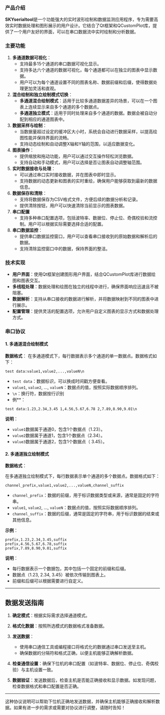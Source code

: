 ### 产品介绍

**SKYserialtool**是一个功能强大的实时波形绘制和数据监测应用程序，专为需要高效实时数据处理和图形展示的用户设计。它结合了Qt框架和QCustomPlot库，提供了一个用户友好的界面，可以在串口数据流中实时绘制和分析数据。

### 主要功能
1. **多通道数据可视化**：
    - 支持最多15个通道的串口数据可视化显示。
    - 支持多达六个通道的数据可视化，每个通道都可以在独立的图表中显示数据。
    - 用户可以为每个通道设置不同的图表名称、数据前缀和后缀，使得数据处理更加灵活和直观。
2. **混合绘制和独立绘制模式切换**：
    - **多通道混合绘制模式**：适用于比较多通道数据差异的场景，可以在一个图表上连续显示来自多个通道的多个数据点。
    - **多通道独立模式**：适用于同时处理来自多个通道的数据。数据会被自动分配到相应的通道图表中。
3. **数据采样与绘制**：
    - 当数据量超过设定的缓冲区大小时，系统会自动进行数据采样，以提高绘图性能并保持界面的流畅。
    - 支持动态绘制和自动调整X轴和Y轴的范围，以适应数据变化。
4. **图表操作**：
    - 提供缩放和拖动功能，用户可以通过交互操作轻松浏览数据。
    - 支持自动和手动模式，用户可以选择是否让图表自动调整轴范围。
5. **实时数据接收与处理**：
    - 可以通过串口实时接收数据，并在图表中即时显示。
    - 支持数据的动态更新和图表的实时重绘，确保用户能够获取到最新的数据信息。
6. **数据保存和清除**：
    - 支持将数据保存为CSV格式文件，方便后续的数据分析和记录。
    - 提供清除按钮，用户可以快速清除当前显示的图表数据。
7. **串口配置**
    - 支持多种串口配置选项，包括波特率、数据位、停止位、奇偶校验和流控制。用户可以根据实际需要选择合适的配置。
8. **串口数据监控**：
    - 提供串口数据监控窗口，用户可以查看串口接收到的原始数据和解析后的数据。
    - 支持清除监控窗口中的数据，保持界面的整洁。
### 技术实现
- **用户界面**：使用Qt框架创建图形用户界面，结合QCustomPlot库进行数据绘图和图表交互。
- **多线程处理**：数据处理和绘图在独立的线程中进行，确保界面响应迅速且不被阻塞。
- **数据解析**：支持从串口接收的数据进行解析，并将数据映射到不同的图表中进行展示。
- **配置管理**：提供灵活的配置选项，允许用户自定义图表的显示方式和数据处理方式。

### 串口协议
#### 1. 多通道混合绘制模式 
**数据格式**： 在多通道模式下，每行数据表示多个通道的单一数据点。数据格式如下：

```
test data:value1,value2,...,valueN\n
```
- `test data`：数据标识，可以换成时间戳方便查看。 
- `value1`, `value2`, ..., `valueN`：数据点的值，按照实际数据顺序排列。 
- `\n`：换行符，数据按行识别
- 例**：
```
test data:1.23,2.34,3.45 1,4.56,5.67,6.78 2,7.89,8.90,9.01\n
```
**说明**：

- `value1`数据属于通道0，包含1个数据点（1.23）。
- `value2`数据属于通道1，包含1个数据点（2.34）。
- `value3`数据属于通道2，包含1个数据点（ 3.45）。

#### 2. 多通道独立绘制模式

**数据格式**：

在多通道独立绘制模式下，每行数据表示单个通道的多个数据点。数据格式如下：
```
channel_prefix,value1,value2,...,valueN,channel_suffix
```
- `channel_prefix`：数据的前缀，用于标识数据类型或来源，通常是固定的字符串。
- `value1`, `value2`, ..., `valueN`：数据点的值，按照实际数据顺序排列。
- `channel_suffix`：数据的后缀，通常是固定的字符串，用于标识数据的结束或其他信息。

**示例**：
```
prefix,1.23,2.34,3.45,suffix
prefix,4.56,5.67,6.78,suffix
prefix,7.89,8.90,9.01,suffix
```
**说明**：

- 每行数据表示一个数据包，其中包括一个固定的前缀和后缀。
- 数据点（1.23, 2.34, 3.45）被依次传输到图表上。
- 前缀和后缀可以根据需要进行自定义。

---

## 数据发送指南

1. **确定模式**：根据实际需求选择通道模式。

2. **格式化数据**：按照所选模式的数据格式准备数据。

3. **发送数据**：
   - 使用串口通信工具或编程接口将格式化的数据通过串口发送至主机。
   - 确保数据的分隔符和格式正确，以便主机能够正确解析数据。

4. **检查通信设置**：确保下位机的串口配置（如波特率、数据位、停止位、奇偶校验）与主机设置一致。

5. **数据验证**：发送数据后，检查主机是否能正确接收和显示数据。如发现问题，检查数据格式和串口配置是否正确。

---

这种协议说明可以帮助下位机正确地发送数据，并确保主机能够正确接收和解析数据。如果有进一步的需求或需要对协议进行调整，请随时告知！

